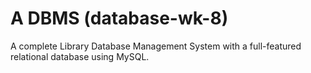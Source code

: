 # A DBMS (database-wk-8)  
A complete Library Database Management System with a full-featured relational database using MySQL.
